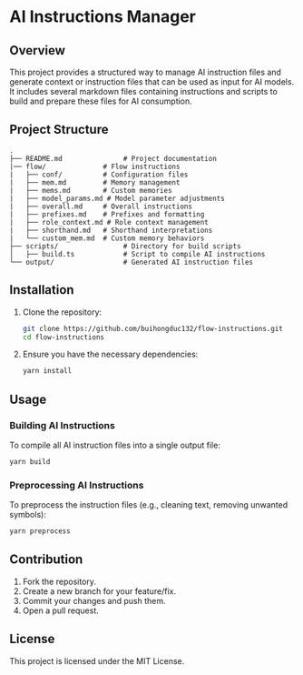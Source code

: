 # AI Instructions Manager

## Overview
This project provides a structured way to manage AI instruction files and generate context or instruction files that can be used as input for AI models. It includes several markdown files containing instructions and scripts to build and prepare these files for AI consumption.

## Project Structure
```
.
├── README.md               # Project documentation
|── flow/              # Flow instructions
|   ├── conf/          # Configuration files
|   ├── mem.md         # Memory management
|   ├── mems.md        # Custom memories
|   ├── model_params.md # Model parameter adjustments
|   ├── overall.md     # Overall instructions
|   ├── prefixes.md    # Prefixes and formatting
|   ├── role_context.md # Role context management
|   ├── shorthand.md   # Shorthand interpretations
|   └── custom_mem.md  # Custom memory behaviors
├── scripts/                # Directory for build scripts
│   ├── build.ts            # Script to compile AI instructions
└── output/                 # Generated AI instruction files
```

## Installation
1. Clone the repository:
   ```sh
   git clone https://github.com/buihongduc132/flow-instructions.git
   cd flow-instructions
   ```

2. Ensure you have the necessary dependencies:
   ```sh
   yarn install
   ```

## Usage
### Building AI Instructions
To compile all AI instruction files into a single output file:
```sh
yarn build
```

### Preprocessing AI Instructions
To preprocess the instruction files (e.g., cleaning text, removing unwanted symbols):
```sh
yarn preprocess
```

## Contribution
1. Fork the repository.
2. Create a new branch for your feature/fix.
3. Commit your changes and push them.
4. Open a pull request.

## License
This project is licensed under the MIT License.
